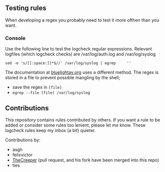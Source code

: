 ## Testing rules
When developing a regex you probably need to test it more ofthen than you want.

### Console
Use the following line to test the logcheck regular expressions.
Relevant logfiles (which logcheck checks) are /var/log/auth.log and /var/log/syslog

`sed -e 's/[[:space:]]*$//' /var/log/syslog | egrep     ''`

The documentation at [bluelightav.org](http://wiki.bluelightav.org/display/BLUE/Logcheck+administration) uses a different method. The regex is stored in a file to prevent possible mangling by the shell;
  * save the regex in `[file]`
  * `egrep --file [file] /var/log/syslog`

## Contributions
This repository contains rules contributed by others. If you want a rule to be added or consider some rules too lenient, please let me know. These logcheck rules keep my inbox (a bit) quieter.

Contributions by:
  * asgh
  * felixvictor
  * [TheCreeper](https://github.com/TheCreeper/logcheck-extrarules) (pull request, and his fork have been merged into this repo) 
  * ties

